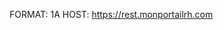 FORMAT: 1A
HOST: https://rest.monportailrh.com

<!-- include(introduction.md) -->

<!-- include(search/index.md) -->
<!-- include(document-generation/index.md) -->
<!-- include(document-templates/index.md) -->
<!-- include(company/index.md) -->
<!-- include(category/index.md) -->
<!-- include(sensitivity/index.md) -->
<!-- include(domain/index.md) -->
<!-- include(pso-type/index.md) -->
<!-- include(resources/index.md) -->
<!-- include(field/index.md) -->
<!-- include(field-value/index.md) -->
<!-- include(file/index.md) -->
<!-- include(form/index.md) -->
<!-- include(news/index.md) -->
<!-- include(notification/index.md) -->
<!-- include(assignment-data/index.md) -->
<!-- include(widget/index.md) -->
<!-- include(triggers/index.md) -->
<!-- include(operators/index.md) -->
<!-- include(actions/index.md) -->
<!-- include(chats/index.md) -->
<!-- include(connector-builder/index.md) -->
<!-- include(group/index.md) -->
<!-- include(history/index.md) -->
<!-- include(language/index.md) -->
<!-- include(me/index.md) -->
<!-- include(modules/index.md) -->

<!-- include(data_structures.md) -->
